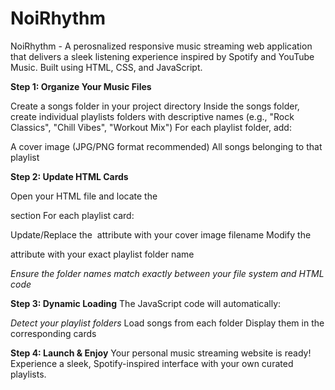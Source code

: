 # NoiRhythm
NoiRhythm - A perosnalized responsive music streaming web application that delivers a sleek listening experience inspired by Spotify and YouTube Music. Built using HTML, CSS, and JavaScript.


**Step 1: Organize Your Music Files**

Create a songs folder in your project directory
Inside the songs folder, create individual playlists folders with descriptive names (e.g., "Rock Classics", "Chill Vibes", "Workout Mix")
For each playlist folder, add:

A cover image (JPG/PNG format recommended)
All songs belonging to that playlist



**Step 2: Update HTML Cards**

Open your HTML file and locate the <div class="card-container"> section
For each playlist card:

Update/Replace the <img src=""> attribute with your cover image filename
Modify the <div data-folder=""> attribute with your exact playlist folder name


*Ensure the folder names match exactly between your file system and HTML code*

**Step 3: Dynamic Loading**
The JavaScript code will automatically:

*Detect your playlist folders*
Load songs from each folder
Display them in the corresponding cards

**Step 4: Launch & Enjoy**
Your personal music streaming website is ready! Experience a sleek, Spotify-inspired interface with your own curated playlists.
